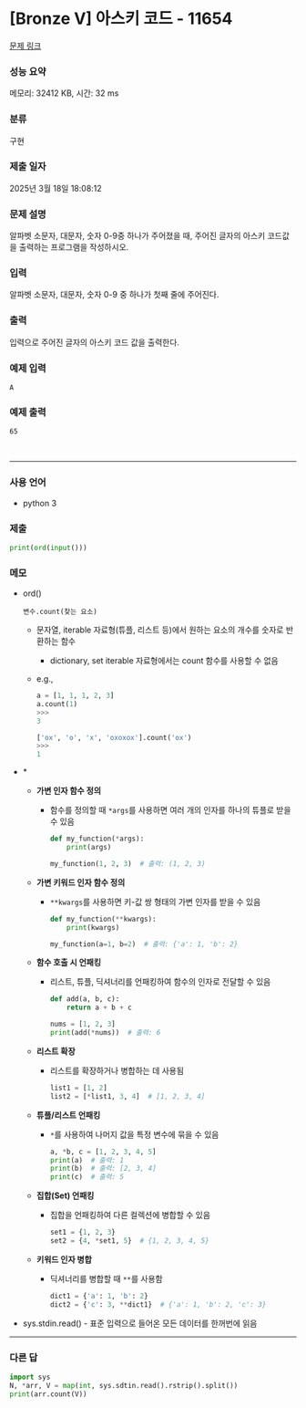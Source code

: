 # [Bronze V] 아스키 코드 - 11654

[문제 링크](https://www.acmicpc.net/problem/11654)

### 성능 요약

메모리: 32412 KB, 시간: 32 ms

### 분류

구현

### 제출 일자

2025년 3월 18일 18:08:12

### 문제 설명

<p>알파벳 소문자, 대문자, 숫자 0-9중 하나가 주어졌을 때, 주어진 글자의 아스키 코드값을 출력하는 프로그램을 작성하시오.</p>

### 입력

 <p>알파벳 소문자, 대문자, 숫자 0-9 중 하나가 첫째 줄에 주어진다.</p>

### 출력

 <p>입력으로 주어진 글자의 아스키 코드 값을 출력한다.</p>

### 예제 입력

```
A
```

### 예제 출력

```
65
```

<br>

---

### 사용 언어

- python 3

### 제출

```python
print(ord(input()))
```

### 메모

- ord()

  ```
  변수.count(찾는 요소)
  ```

  - 문자열, iterable 자료형(튜플, 리스트 등)에서 원하는 요소의 개수를 숫자로 반환하는 함수
    - dictionary, set iterable 자료형에서는 count 함수를 사용할 수 없음
  - e.g.,

    ```python
    a = [1, 1, 1, 2, 3]
    a.count(1)
    >>>
    3

    ['ox', 'o', 'x', 'oxoxox'].count('ox')
    >>>
    1
    ```

- \*

  - **가변 인자 함수 정의**

    - 함수를 정의할 때 `*args`를 사용하면 여러 개의 인자를 하나의 튜플로 받을 수 있음

      ```python
      def my_function(*args):
          print(args)

      my_function(1, 2, 3)  # 출력: (1, 2, 3)
      ```

  - **가변 키워드 인자 함수 정의**

    - `**kwargs`를 사용하면 키-값 쌍 형태의 가변 인자를 받을 수 있음

      ```python
      def my_function(**kwargs):
          print(kwargs)

      my_function(a=1, b=2)  # 출력: {'a': 1, 'b': 2}
      ```

  - **함수 호출 시 언패킹**

    - 리스트, 튜플, 딕셔너리를 언패킹하여 함수의 인자로 전달할 수 있음

      ```python
      def add(a, b, c):
          return a + b + c

      nums = [1, 2, 3]
      print(add(*nums))  # 출력: 6
      ```

  - **리스트 확장**

    - 리스트를 확장하거나 병합하는 데 사용됨

      ```python
      list1 = [1, 2]
      list2 = [*list1, 3, 4]  # [1, 2, 3, 4]
      ```

  - **튜플/리스트 언패킹**

    - `*`를 사용하여 나머지 값을 특정 변수에 묶을 수 있음
      ```python
      a, *b, c = [1, 2, 3, 4, 5]
      print(a)  # 출력: 1
      print(b)  # 출력: [2, 3, 4]
      print(c)  # 출력: 5
      ```

  - **집합(Set) 언패킹**

    - 집합을 언패킹하여 다른 컬렉션에 병합할 수 있음
      ```python
      set1 = {1, 2, 3}
      set2 = {4, *set1, 5}  # {1, 2, 3, 4, 5}
      ```

  - **키워드 인자 병합**
    - 딕셔너리를 병합할 때 `**`를 사용함
      ```python
      dict1 = {'a': 1, 'b': 2}
      dict2 = {'c': 3, **dict1}  # {'a': 1, 'b': 2, 'c': 3}
      ```

- sys.stdin.read() - 표준 입력으로 들어온 모든 데이터를 한꺼번에 읽음
  <br>

---

### 다른 답

```python
import sys
N, *arr, V = map(int, sys.sdtin.read().rstrip().split())
print(arr.count(V))
```
